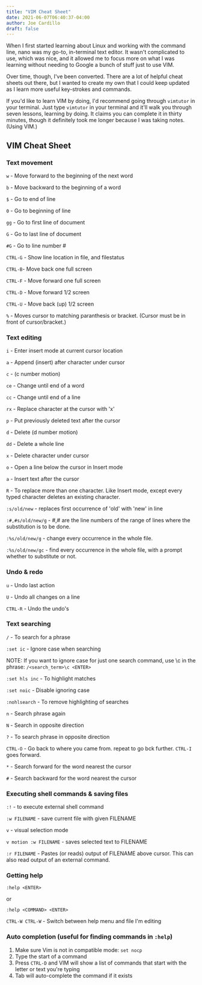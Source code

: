 ```yaml
---
title: "VIM Cheat Sheet"
date: 2021-06-07T06:40:37-04:00
author: Joe Cardillo
draft: false
---
```

When I first started learning about Linux and working with the command line, nano was my go-to, in-terminal text editor. It wasn't complicated to use, which was nice, and it allowed me to focus more on what I was learning without needing to Google a bunch of stuff just to use VIM.

Over time, though, I've been converted. There are a lot of helpful cheat sheets out there, but I wanted to create my own that I could keep updated as I learn more useful key-strokes and commands.

If you'd like to learn VIM by doing, I'd recommend going through `vimtutor` in your terminal. Just type `vimtutor` in your terminal and it'll walk you through seven lessons, learning by doing. It claims you can complete it in thirty minutes, though it definitely took me longer because I was taking notes. (Using VIM.)

## VIM Cheat Sheet

### Text movement

`w` - Move forward to the beginning of the next word

`b` - Move backward to the beginning of a word

`$` - Go to end of line

`0` - Go to beginning of line

`gg` - Go to first line of document

`G` - Go to last line of document

`#G` - Go to line number #

`CTRL-G` - Show line location in file, and filestatus

`CTRL-B`- Move back one full screen

`CTRL-F` - Move forward one full screen

`CTRL-D` - Move forward 1/2 screen

`CTRL-U` - Move back (up) 1/2 screen

`%` - Moves cursor to matching paranthesis or bracket. (Cursor must be in front of cursor/bracket.)

### Text editing

`i` - Enter insert mode at current cursor location

`a` - Append (insert) after character under cursor

`c` - (c number motion)

`ce` - Change until end of a word

`cc` - Change until end of a line

`rx` - Replace character at the cursor with 'x'

`p` - Put previously deleted text after the cursor

`d` - Delete (d number motion)

`dd` - Delete a whole line

`x` - Delete character under cursor

`o` - Open a line below the cursor in Insert mode

`a` - Insert text after the cursor

`R` - To replace more than one character. Like Insert mode, except every typed character deletes an existing character.

`:s/old/new` - replaces first occurrence of 'old' with 'new' in line

`:#,#s/old/new/g` - #,# are the line numbers of the range of lines where the substitution is to be done.

`:%s/old/new/g` - change every occurrence in the whole file.

`:%s/old/new/gc` - find every occurrence in the whole file, with a prompt whether to substitute or not.

### Undo & redo

`u` - Undo last action

`U` - Undo all changes on a line

`CTRL-R` - Undo the undo's

### Text searching

`/` - To search for a phrase

`:set ic` - Ignore case when searching

NOTE:  If you want to ignore case for just one search command, use  \c in the phrase: `/<search_term>\c <ENTER>`

`:set hls inc` - To highlight matches

`:set noic` - Disable ignoring case

`:nohlsearch` - To remove highlighting of searches

`n` - Search phrase again

`N` - Search in opposite direction

`?` - To search phrase in opposite direction

`CTRL-O` - Go back to where you came from. repeat to go bck further. `CTRL-I` goes forward.

`*` - Search forward for the word nearest the cursor

`#` - Search backward for the word nearest the cursor

### Executing shell commands & saving files


`:!` - to execute external shell command

`:w FILENAME` - save current file with given FILENAME

`v` - visual selection mode

`v motion :w FILENAME` - saves selected text to FILENAME

`:r FILENAME` - Pastes (or reads) output of FILENAME above cursor. This can also read output of an external command.

### Getting help

`:help <ENTER>`

or

`:help <COMMAND> <ENTER>`

`CTRL-W CTRL-W` - Switch between help menu and file I'm editing

### Auto completion (useful for finding commands in `:help`)

1) Make sure Vim is not in compatible mode: `set nocp`
2) Type the start of a command
3) Press `CTRL-D` and VIM will show a list of commands that start with the letter or text you're typing
4) Tab will auto-complete the command if it exists

